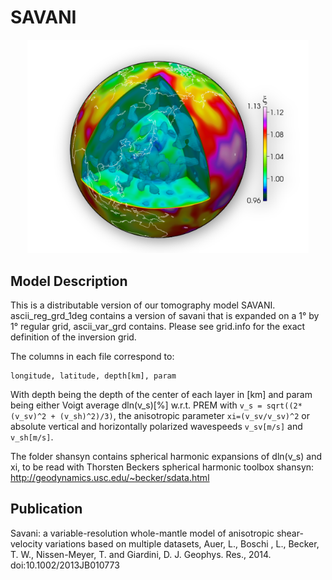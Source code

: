 # SAVANI


<p align="center">
  <img src="paraview_scene.png" width="450" title="3D visualization of SAVANI created with Paraview">
</p>

## Model Description

This is a distributable version of our tomography model SAVANI. 
ascii_reg_grd_1deg contains a version of savani that is expanded on
a 1° by 1° regular grid, ascii_var_grd contains. Please see grid.info
for the exact definition of the inversion grid. 

The columns in each file correspond to:

```
longitude, latitude, depth[km], param
```

With depth being the depth of the center of each layer in [km]
and param being either Voigt average dln(v_s)[%] w.r.t. PREM with 
`v_s = sqrt((2*(v_sv)^2 + (v_sh)^2)/3)`, the anisotropic parameter
`xi=(v_sv/v_sv)^2` or absolute vertical and horizontally polarized
wavespeeds `v_sv[m/s]` and `v_sh[m/s]`.

The folder shansyn contains spherical harmonic expansions of 
dln(v_s) and xi, to be read with Thorsten Beckers spherical harmonic
toolbox shansyn: http://geodynamics.usc.edu/~becker/sdata.html

## Publication

Savani: a variable-resolution whole-mantle model of anisotropic 
shear-velocity variations based on multiple datasets, 
Auer, L., Boschi , L., Becker, T. W., Nissen-Meyer, T. and Giardini, D.
J. Geophys. Res., 2014. doi:10.1002/2013JB010773
